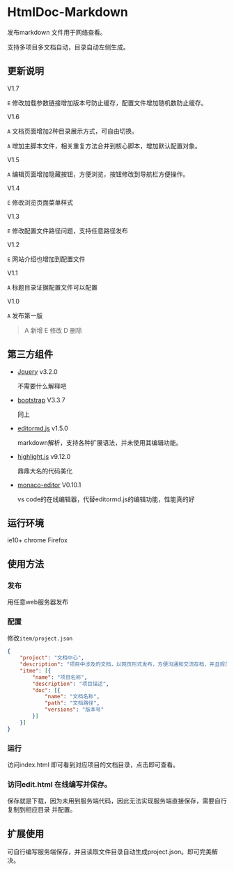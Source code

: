 # HtmlDoc-Markdown

发布markdown 文件用于网络查看。

支持多项目多文档自动，目录自动左侧生成。

## 更新说明

V1.7

`E` 修改加载参数链接增加版本号防止缓存，配置文件增加随机数防止缓存。

V1.6

`A` 文档页面增加2种目录展示方式，可自由切换。

`A` 增加主脚本文件，相关重复方法合并到核心脚本，增加默认配置对象。

V1.5

`A` 编辑页面增加隐藏按钮，方便浏览，按钮修改到导航栏方便操作。

V1.4

`E` 修改浏览页面菜单样式

V1.3

`E` 修改配置文件路径问题，支持任意路径发布

V1.2

`E` 网站介绍也增加到配置文件

V1.1

`A` 标题目录证据配置文件可以配置

V1.0

`A` 发布第一版

> A 新增 E 修改 D 删除

## 第三方组件

- [Jquery](https://github.com/jquery/jquery) v3.2.0

    不需要什么解释吧

- [bootstrap](https://github.com/twbs/bootstrap) V3.3.7

    同上

- [editormd.js](https://github.com/pandao/editor.md) v1.5.0

    markdown解析，支持各种扩展语法，并未使用其编辑功能。

- [highlight.js](https://highlightjs.org/) v9.12.0

    鼎鼎大名的代码美化

- [monaco-editor](https://github.com/Microsoft/monaco-editor) V0.10.1

    vs code的在线编辑器，代替editormd.js的编辑功能，性能真的好

## 运行环境

ie10+ chrome Firefox

## 使用方法

### 发布

用任意web服务器发布

### 配置

修改`item/project.json`

```json
{
    "project": "文档中心",
    "description": "项目中涉及的文档，以网页形式发布，方便沟通和交流存档，并且规范文档化办公。",
    "itme": [{
        "name": "项目名称",
        "description": "项目描述",
        "doc": [{
            "name": "文档名称",
            "path": "文档路径",
            "versions": "版本号"
        }]
    }]
}
```

### 运行

访问index.html 即可看到对应项目的文档目录，点击即可查看。

### 访问edit.html 在线编写并保存。

保存就是下载，因为未用到服务端代码，因此无法实现服务端直接保存，需要自行复制到相应目录 并配置。

## 扩展使用

可自行编写服务端保存，并且读取文件目录自动生成project.json。即可完美解决。
